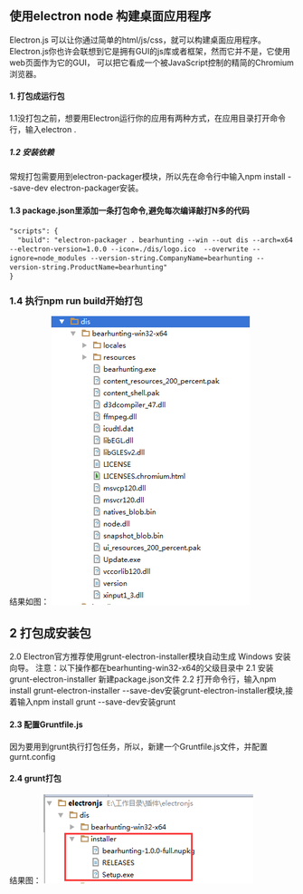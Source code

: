 ## 使用electron node 构建桌面应用程序

 Electron.js 可以让你通过简单的html/js/css，就可以构建桌面应用程序。
 Electron.js你也许会联想到它是拥有GUI的js库或者框架，然而它并不是，它使用web页面作为它的GUI，
 可以把它看成一个被JavaScript控制的精简的Chromium浏览器。

#### 1. 打包成运行包
1.1没打包之前，想要用Electron运行你的应用有两种方式，在应用目录打开命令行，输入electron .
##### 1.2 安装依赖
常规打包需要用到electron-packager模块，所以先在命令行中输入npm install --save-dev electron-packager安装。

#### 1.3  package.json里添加一条打包命令,避免每次编译敲打N多的代码
```
"scripts": {
  "build": "electron-packager . bearhunting --win --out dis --arch=x64 --electron-version=1.0.0 --icon=./dis/logo.ico  --overwrite --ignore=node_modules --version-string.CompanyName=bearhunting --version-string.ProductName=bearhunting"
}
```
### 1.4 执行npm run build开始打包
结果如图：
![github](https://github.com/antbrothers/electronjs/blob/master/img/by.png)

## 2 打包成安装包
2.0 Electron官方推荐使用grunt-electron-installer模块自动生成 Windows 安装向导。
注意：以下操作都在bearhunting-win32-x64的父级目录中
2.1 安装grunt-electron-installer
新建package.json文件
2.2 打开命令行，输入npm install grunt-electron-installer --save-dev安装grunt-electron-installer模块,接着输入npm install grunt --save-dev安装grunt
#### 2.3 配置Gruntfile.js
因为要用到grunt执行打包任务，所以，新建一个Gruntfile.js文件，并配置gurnt.config
#### 2.4 grunt打包
结果图：
![github](https://github.com/antbrothers/electronjs/blob/master/img/rs.png)




